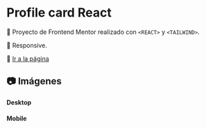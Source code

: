 # Profile card React

:pushpin: Proyecto de Frontend Mentor realizado con `<REACT>` y `<TAILWIND>`.

:pushpin: Responsive.

:link: <a href="#" target="_blank" title="¡Ir!">Ir a la página</a>

## :camera: Imágenes

#### Desktop

#### Mobile
